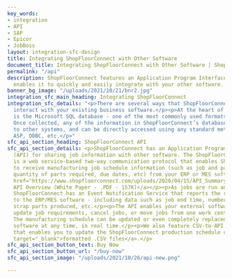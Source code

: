 ```yaml
---
key_words:
- integration
- API
- SAP
- Epicor
- JobBoss
layout: integration-sfc-design
title: Integrating ShopFloorConnect with Other Software
document_title: Integrating ShopFloorConnect with Other Software | ShopFloorConnect
permalink: "/api"
description: ShopFloorConnect features an Application Program Interface (API) that
  enables it to quickly and easily integrate with your other software.
banner_bg_image: "/uploads/2021/10/21/bnr2.jpg"
integration_sfc_main_heading: Integrating ShopFloorConnect
integration_sfc_details: "<p>There are several ways that ShopFloorConnect can automatically
  interact with your existing business software.</p><p>At the heart of ShopFloorConnect
  is the Microsoft SQL database - one of the most commonly used formats in the world.
  Once collected, any of the information in ShopFloorConnect’s database is available
  to other systems, and can be directly accessed using any standard method - SQL queries,
  ASP, ODBC, etc.</p>"
sfc_api_section_heading: ShopFloorConnect API
sfc_api_section_details: <p>ShopFloorConnect has an Application Program Interface
  (API) for sharing job information with other software. The ShopFloorConnect API
  is a web service-based two-way communication protocol that enables ShopFloorConnect
  to receive manufacturing job schedule information (such as job and part numbers,
  quantity of parts required, due dates, etc) from your ERP or MES software.</p><p><a
  href="https://www.shopfloorconnect.com/uploads/2020/04/15/API_Summary.pdf" target="_blank">ShopFloorConnect
  API Overview (White Paper - .PDF - 157K)</a></p><p>As jobs are run and completed,
  ShopFloorConnect has an Event Notification Service that reports the results back
  to the ERP/MES software - including data such as job end time, number of good and
  scrap parts produced, etc.</p><p>The API enables your external software to add jobs,
  update job requirements, cancel jobs, or move jobs from one work center to another.
  The manufacturing schedule can be updated or even completely replaced by your ERP/MES
  software at any time, in real time.</p><p>We also feature CSV-to-API translator
  that enables you to update the ShopFloorConnect production schedule using <a href="https://www.shopfloorconnect.com/uploads/2020/04/15/CSV_API.pdf"
  target="_blank">formatted .CSV files</a>.</p>
sfc_api_section_button_text: Buy Now
sfc_api_section_button_url: "/buy-now"
sfc_api_section_image: "/uploads/2021/10/26/api-new.png"

---
```

